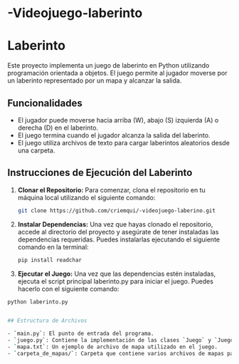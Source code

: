 # -Videojuego-laberinto

# Laberinto

Este proyecto implementa un juego de laberinto en Python utilizando programación orientada a objetos. El juego permite al jugador moverse por un laberinto representado por un mapa y alcanzar la salida.

## Funcionalidades

- El jugador puede moverse hacia arriba (W), abajo (S) izquierda (A) o derecha (D) en el laberinto.
- El juego termina cuando el jugador alcanza la salida del laberinto.
- El juego utiliza archivos de texto para cargar laberintos aleatorios desde una carpeta.

## Instrucciones de Ejecución del Laberinto

1. **Clonar el Repositorio:**
   Para comenzar, clona el repositorio en tu máquina local utilizando el siguiente comando:

   ```bash
   git clone https://github.com/criemqui/-videojuego-laberino.git

2. **Instalar Dependencias:**
   Una vez que hayas clonado el repositorio, accede al directorio del proyecto y asegúrate de tener instaladas las dependencias requeridas.
   Puedes instalarlas ejecutando el siguiente comando en la terminal:

   ```bash
   pip install readchar

 3. **Ejecutar el Juego:**
   Una vez que las dependencias estén instaladas, ejecuta el script principal laberinto.py para iniciar el juego.
   Puedes hacerlo con el siguiente comando:

   ```bash
   python laberinto.py

   
   ## Estructura de Archivos

- `main.py`: El punto de entrada del programa.
- `juego.py`: Contiene la implementación de las clases `Juego` y `JuegoArchivo`.
- `mapa.txt`: Un ejemplo de archivo de mapa utilizado en el juego.
- `carpeta_de_mapas/`: Carpeta que contiene varios archivos de mapas para el juego.
